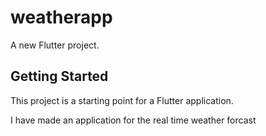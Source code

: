 # weatherapp

A new Flutter project.

## Getting Started

This project is a starting point for a Flutter application.

I have made an application for the real time weather forcast 
